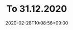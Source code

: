 ---
title: "To 31.12.2020"
date: 2020-02-28T10:08:56+09:00
description: 
draft: false
collapsible: true
weight: 2
---